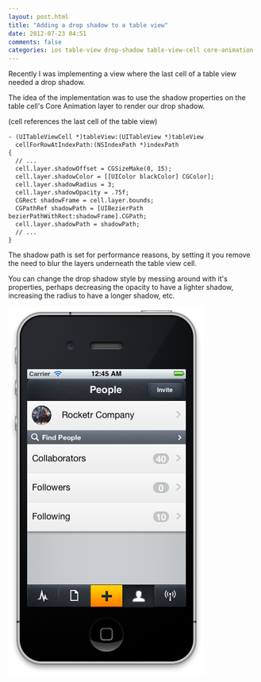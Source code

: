 ```yaml
---
layout: post.html
title: "Adding a drop shadow to a table view"
date: 2012-07-23 04:51
comments: false
categories: ios table-view drop-shadow table-view-cell core-animation
---
```


Recently I was implementing a view where the last
cell of a table view needed a drop shadow.

The idea of the implementation was to use the shadow properties on the
table cell's Core Animation layer to render our drop shadow. 

(cell references the last cell of the table view)
```
- (UITableViewCell *)tableView:(UITableView *)tableView
  cellForRowAtIndexPath:(NSIndexPath *)indexPath
{
  // ...
  cell.layer.shadowOffset = CGSizeMake(0, 15);
  cell.layer.shadowColor = [[UIColor blackColor] CGColor];
  cell.layer.shadowRadius = 3;
  cell.layer.shadowOpacity = .75f;
  CGRect shadowFrame = cell.layer.bounds;
  CGPathRef shadowPath = [UIBezierPath bezierPathWithRect:shadowFrame].CGPath;
  cell.layer.shadowPath = shadowPath;
  // ...
}
```

The shadow path is set for performance reasons, by setting it you remove the
need to blur the layers underneath the table view cell.

You can change the drop shadow style by messing around with it's properties,
perhaps decreasing the opacity to have a lighter shadow, increasing the radius
to have a longer shadow, etc.

<img src="images/people-list-view.png">

